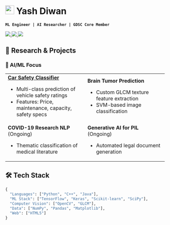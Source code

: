 # <img src="https://raw.githubusercontent.com/FortAwesome/Font-Awesome/6.x/svgs/solid/code.svg" width="28px"> Yash Diwan  
**`ML Engineer | AI Researcher | GDSC Core Member`**  

<p align="left">
  <a href="http://www.linkedin.com/in/yash-diwan-97b672282">
    <img src="https://img.shields.io/badge/LinkedIn-0A66C2?style=for-the-badge&logo=linkedin&logoColor=white">
  </a>
  <a href="https://github.com/yashdiwan12">
    <img src="https://img.shields.io/badge/GitHub-181717?style=for-the-badge&logo=github&logoColor=white">
  </a>
  <a href="mailto:diwanyash12@gmail.com">
    <img src="https://img.shields.io/badge/Email-EA4335?style=for-the-badge&logo=gmail&logoColor=white">
  </a>
</p>

## 🔬 Research & Projects

### 🧠 AI/ML Focus
<table width="100%">
  <tr>
    <td width="50%">
      <strong><a href="https://github.com/yashdiwan12/Classification-for-car-safety">Car Safety Classifier</a></strong>
      <ul>
        <li>Multi-class prediction of vehicle safety ratings</li>
        <li>Features: Price, maintenance, capacity, safety specs</li>
      </ul>
    </td>
    <td width="50%">
      <strong>Brain Tumor Prediction</strong>
      <ul>
        <li>Custom GLCM texture feature extraction</li>
        <li>SVM-based image classification</li>
      </ul>
    </td>
  </tr>
  <tr>
    <td>
      <strong>COVID-19 Research NLP</strong> (Ongoing)
      <ul>
        <li>Thematic classification of medical literature</li>
      </ul>
    </td>
    <td>
      <strong>Generative AI for PIL</strong> (Ongoing)
      <ul>
        <li>Automated legal document generation</li>
      </ul>
    </td>
  </tr>
</table>

## 🛠️ Tech Stack

```python
{
  "Languages": ["Python", "C++", "Java"],
  "ML Stack": ["TensorFlow", "Keras", "Scikit-learn", "SciPy"],
  "Computer Vision": ["OpenCV", "GLCM"],
  "Data": ["NumPy", "Pandas", "Matplotlib"],
  "Web": ["HTML5"]
}
